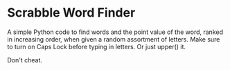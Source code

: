 # Scrabble Word Finder
A simple Python code to find words and the point value of the word, ranked in increasing order, when given a random assortment of letters.
Make sure to turn on Caps Lock before typing in letters. Or just upper() it.

Don't cheat.
